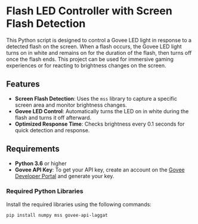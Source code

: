 # Flash LED Controller with Screen Flash Detection

This Python script is designed to control a Govee LED light in response to a detected flash on the screen. When a flash occurs, the Govee LED light turns on in white and remains on for the duration of the flash, then turns off once the flash ends. This project can be used for immersive gaming experiences or for reacting to brightness changes on the screen.

## Features

- **Screen Flash Detection**: Uses the `mss` library to capture a specific screen area and monitor brightness changes.
- **Govee LED Control**: Automatically turns the LED on in white during the flash and turns it off afterward.
- **Optimized Response Time**: Checks brightness every 0.1 seconds for quick detection and response.

## Requirements

- **Python 3.6** or higher
- **Govee API Key**: To get your API key, create an account on the [Govee Developer Portal](https://developer.govee.com/) and generate your key.

### Required Python Libraries

Install the required libraries using the following commands:

```bash
pip install numpy mss govee-api-laggat